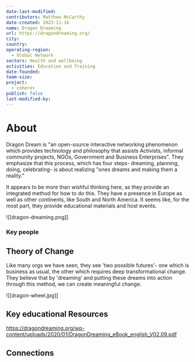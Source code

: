 ```yaml
---
date-last-modified: 
contributors: Matthew McCarthy
date-created: 2023-11-16
name: Dragon Dreaming
url: https://dragondreaming.org/
city: 
country: 
operating-region:
  - Global Network
sectors: Health and wellbeing
activities: Education and Training
date-founded: 
team-size: 
project:
  - cohere+
publish: false
last-modified-by:
---
```


# About 

Dragon Dream is "an open-source interactive networking phenomenon which provides technology and philosophy that assists Activists, informal community projects, NGOs, Government and Business Enterprises". They emphasize that this process, which has four steps- dreaming, planning, doing, celebrating- is about realizing "ones dreams and making them a reality."

It appears to be more than wishful thinking here, as they provide an integrated method for how to do this. They have a presence in Europe as well as other continents, like South and North America. It seems like, for the most part, they provide educational materials and host events. 

![[dragon-dreaming.png]]

### Key people 


## Theory of Change 

Like many orgs we have seen, they see 'two possible futures'- one which is business as usual, the other which requires deep transformational change. They believe that by 'dreaming' and putting these dreams into action through this method, we can create meaningful change. 

![[dragon-wheel.jpg]]

## Key educational Resources 

https://dragondreaming.org/wp-content/uploads/2020/01/DragonDreaming_eBook_english_V02.09.pdf
## Connections 


